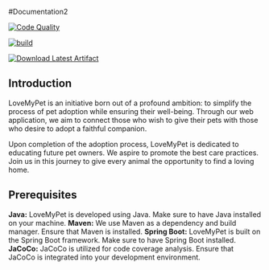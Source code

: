  #Documentation2

[![Code Quality](https://img.shields.io/badge/Code%20Quality-A-brightgreen)](https://app.codacy.com/gh/sadikou-faiz/lmv/dashboard?branch=Developpement)

[![build](https://github.com/sadikou-faiz/lmv/actions/workflows/maven.yml/badge.svg?branch=Developpement)](https://github.com/sadikou-faiz/lmv/actions/workflows/maven.yml)

[![Download Latest Artifact](https://img.shields.io/badge/Download-Latest%20Artifact-blue.svg)](https://github.com/sadikou-faiz/lmv/actions/workflows/maven.yml/artifacts)

## Introduction

LoveMyPet is an initiative born out of a profound ambition: to simplify the process of pet adoption while ensuring their well-being. Through our web application, we aim to connect those who wish to give their pets with those who desire to adopt a faithful companion.

Upon completion of the adoption process, LoveMyPet is dedicated to educating future pet owners. We aspire to promote the best care practices. Join us in this journey to give every animal the opportunity to find a loving home.

## Prerequisites 

**Java:**  LoveMyPet is developed using Java. Make sure to have Java installed on your machine.
**Maven:** We use Maven as a dependency and build manager. Ensure that Maven is installed.
**Spring Boot:** LoveMyPet is built on the Spring Boot framework. Make sure to have Spring Boot installed.
**JaCoCo:** JaCoCo is utilized for code coverage analysis. Ensure that JaCoCo is integrated into your development environment.


